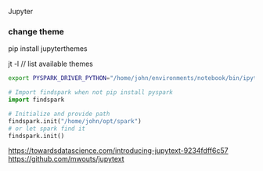 Jupyter

### change theme
pip install jupyterthemes

jt -l     // list available themes

```bash
export PYSPARK_DRIVER_PYTHON="/home/john/environments/notebook/bin/ipython"
```

```python
# Import findspark when not pip install pyspark
import findspark

# Initialize and provide path
findspark.init("/home/john/opt/spark")
# or let spark find it
findspark.init()
```

https://towardsdatascience.com/introducing-jupytext-9234fdff6c57
https://github.com/mwouts/jupytext